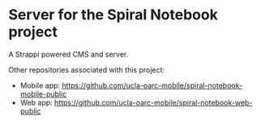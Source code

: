 # Server for the Spiral Notebook project

A Strappi powered CMS and server.

Other repositories associated with this project:
- Mobile app: https://github.com/ucla-oarc-mobile/spiral-notebook-mobile-public
- Web app: https://github.com/ucla-oarc-mobile/spiral-notebook-web-public
